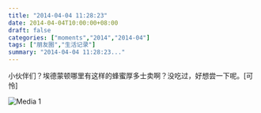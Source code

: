 ```yaml
---
title: "2014-04-04 11:28:23"
date: 2014-04-04T10:00:00+08:00
draft: false
categories: ["moments","2014","2014-04"]
tags: ["朋友圈","生活记录"]
summary: "2014-04-04 11:28:23..."
---
```


小伙伴们？埃德蒙顿哪里有这样的蜂蜜厚多士卖啊？没吃过，好想尝一下呢。[可怜]

![Media 1](/Moments/photos/2014-04-04/201404041128230.jpg)
